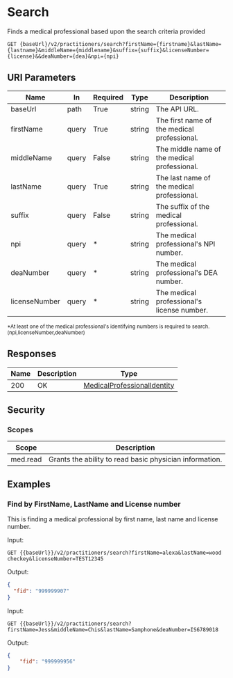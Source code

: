 # Search

Finds a medical professional based upon the search criteria provided
 
```HTTP 
GET {baseUrl}/v2/practitioners/search?firstName={firstname}&lastName={lastname}&middleName={middlename}&suffix={suffix}&licenseNumber={license}&&deaNumber={dea}&npi={npi}
```

## URI Parameters

| Name | In | Required | Type | Description |
| ---- | -- | -------- | ---- | ----------- |
| baseUrl | path | True | string| The API URL. |
| firstName | query | True | string | The first name of the medical professional.  |
| middleName | query | False | string | The middle name of the medical professional.  |
| lastName | query | True | string | The last name of the medical professional.  |
| suffix | query | False | string | The suffix of the medical professional.  |
| npi | query | * | string | The medical professional's NPI number. |
| deaNumber | query | * | string | The medical professional's DEA number. |
| licenseNumber | query | * | string| The medical professional's license number. |

<sub>*At least one of the medical professional's identifying numbers is required to search. (npi,licenseNumber,deaNumber)</sub>

## Responses

| Name | Description     | Type  |
| ---- | --------------- | ----- |
| 200  | OK              | [MedicalProfessionalIdentity](definition-medicalprofessionalidentity.md)  |

## Security

### Scopes

| Scope | Description |
| - | - |
| med.read | Grants the ability to read basic physician information. |

## Examples

### Find by FirstName, LastName and License number
This is finding a medical professional by first name, last name and license number.

Input:

```HTTP
GET {{baseUrl}}/v2/practitioners/search?firstName=alexa&lastName=wood checkey&licenseNumber=TEST12345
```

Output:
 
```json
{ 
  "fid": "999999907" 
} 
```

Input: 
```HTTP
GET {{baseUrl}}/v2/practitioners/search?firstName=Jess&middleName=Chis&lastName=Samphone&deaNumber=IS6789018
```

Output: 

```json
{
    "fid": "999999956"
}
```
